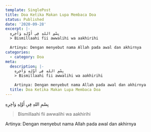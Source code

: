 ```yaml
---
template: SinglePost
title: Doa Ketika Makan Lupa Membaca Doa
status: Published
date: '2020-09-28'
excerpt: |-
  بِسْمِ اللهِ فِىِ أَوَّلِهِ وَآخِرِهِ
  > Bismillaahi fii awwalihi wa aakhirihi

  Artinya: Dengan menyebut nama Allah pada awal dan akhirnya
categories:
  - category: Doa
meta:
  description: |-
    بِسْمِ اللهِ فِىِ أَوَّلِهِ وَآخِرِهِ
    > Bismillaahi fii awwalihi wa aakhirihi

    Artinya: Dengan menyebut nama Allah pada awal dan akhirnya
  title: Doa Ketika Makan Lupa Membaca Doa
---
```


بِسْمِ اللهِ فِىِ أَوَّلِهِ وَآخِرِهِ
> Bismillaahi fii awwalihi wa aakhirihi

Artinya: Dengan menyebut nama Allah pada awal dan akhirnya

